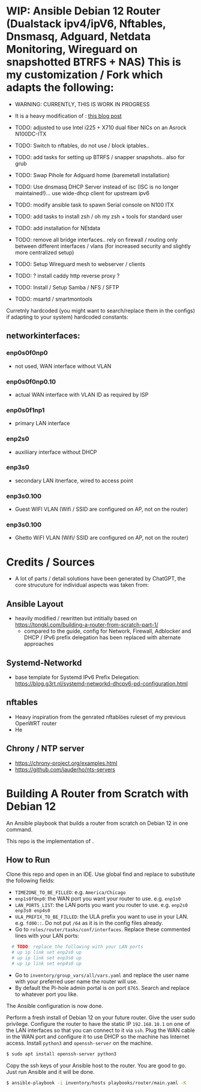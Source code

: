 # WIP: Ansible Debian 12 Router (Dualstack ipv4/ipV6, Nftables, Dnsmasq, Adguard, Netdata Monitoring, Wireguard on snapshotted BTRFS + NAS) This is my customization / Fork which adapts the following:

- WARNING: CURRENTLY, THIS IS WORK IN PROGRESS

- It is a heavy modification of : [this blog post](https://tongkl.com/building-a-router-from-scratch-part-1/)
  

- TODO: adjusted to use Intel i225 + X710 dual fiber NICs on an Asrock N100DC-ITX
- TODO: Switch to nftables, do not use / block iptables.. 
- TODO: add tasks for setting up BTRFS / snapper snapshots.. also for grub
- TODO: Swap Pihole for Adguard home (baremetall installation)
- TODO: Use dnsmasq DHCP Server instead of isc (ISC is no longer maintained!)... use wide-dhcp client for upstream ipv6
- TODO: modify ansible task to spawn Serial console on N100 ITX 
- TODO: add tasks to install zsh / oh my zsh + tools for standard user
- TODO: add installation for NEtdata
- TODO: remove all bridge interfaces.. rely on firewall / routing only between different interfaces / vlans (for increased security and slightly more centralized setup)
- TODO: Setup Wireguard mesh to webserver / clients
- TODO: ? install caddy http reverse proxy ?
- TODO: Install / Setup Samba / NFS / SFTP
- TODO: msartd / smartmontools


Curretnly hardcoded (you might want to search/replace them in the configs) if adapting to your system)
hardcoded constants:

## networkinterfaces:


### enp0s0f0np0
 - not used, WAN interface without VLAN

###  enp0s0f0np0.10
- actual WAN interface with VLAN ID as required by ISP
### enp0s0f1np1
 - primary LAN interface
### enp2s0
 - auxiliiary interface without DHCP
### enp3s0
 - secondary LAN itnerface, wired to access point
  
### enp3s0.100
 - Guest WIFI VLAN (Wifi / SSID are configured on AP, not on the router)
  
### enp3s0.100
 - Ghetto WiFI VLAN (Wifi/ SSID are configured on AP, not on the router)


# Credits / Sources

- A lot of parts / detail solutions have been generated by ChatGPT, the core strucuture for individual aspects was taken from:

## Ansible Layout
- heavily modified / rewritten but intitially based on https://tongkl.com/building-a-router-from-scratch-part-1/
  - compared to the guide, config for Network, Firewall, Adblocker and DHCP / IPv6 prefix delegation has been replaced with alternate approaches

## Systemd-Networkd
- base template for Systemd IPv6 Prefix Delegation: https://blog.g3rt.nl/systemd-networkd-dhcpv6-pd-configuration.html

## nftables
- Heavy inspiration from the genrated nftablöes ruleset of my previous OpenWRT router
- He

## Chrony / NTP server
- https://chrony-project.org/examples.html
- https://github.com/jauderho/nts-servers




# Building A Router from Scratch with Debian 12

An Ansible playbook that builds a router from scratch on Debian 12 in one command.

This repo is the implementation of .

## How to Run

Clone this repo and open in an IDE. Use global find and replace to substitute the following fields:

* `TIMEZONE_TO_BE_FILLED`: e.g. `America/Chicago`
* `enp1s0f0np0`: the WAN port you want your router to use. e.g. `enp1s0`
* `LAN_PORTS_LIST`: the LAN ports you want you router to use. e.g. `enp2s0 enp3s0 enp4s0`
* `ULA_PREFIX_TO_BE_FILLED`: the ULA prefix you want to use in your LAN. e.g. `fd00::`. Do not put `/64` as it is in the config files already.
* Go to `roles/router/tasks/conf/interfaces`. Replace these commented lines with your LAN ports:
``` bash
  # TODO: replace the following with your LAN ports
  # up ip link set enp2s0 up
  # up ip link set enp3s0 up
  # up ip link set enp4s0 up
```
* Go to `inventory/group_vars/all/vars.yaml` and replace the user name with your preferred user name the router will use.
* By default the Pi-hole admin portal is on port `8765`. Search and replace to whatever port you like.

The Ansible configuration is now done.

Perform a fresh install of Debian 12 on your future router. Give the user sudo privilege. Configure the router to have the static IP `192.168.10.1` on one of the LAN interfaces so that you can connect to it via `ssh`. Plug the WAN cable in the WAN port and configure it to use DHCP so the machine has Internet access. Install `python3` and `openssh-server` on the machine.

``` bash
$ sudo apt install openssh-server python3
```

Copy the ssh keys of your Ansible host to the router. You are good to go. Just run Ansible and it will be done.

``` bash
$ ansible-playbook -i inventory/hosts playbooks/router/main.yaml -K
```
